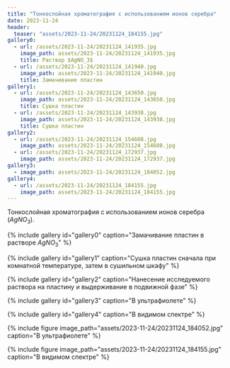 ```yaml
---
title: "Тонкослойная хроматография с использованием ионов серебра"
date: 2023-11-24
header:
  teaser: "assets/2023-11-24/20231124_184155.jpg"
gallery0:
  - url: /assets/2023-11-24/20231124_141935.jpg
    image_path: assets/2023-11-24/20231124_141935.jpg
    title: Раствор $AgNO_3$
  - url: /assets/2023-11-24/20231124_141940.jpg
    image_path: assets/2023-11-24/20231124_141940.jpg
    title: Замачивание пластин
gallery1:
  - url: /assets/2023-11-24/20231124_143650.jpg
    image_path: assets/2023-11-24/20231124_143650.jpg
    title: Сушка пластин
  - url: /assets/2023-11-24/20231124_143938.jpg
    image_path: assets/2023-11-24/20231124_143938.jpg
    title: Сушка пластин
gallery2:
  - url: /assets/2023-11-24/20231124_154608.jpg
    image_path: assets/2023-11-24/20231124_154608.jpg
  - url: /assets/2023-11-24/20231124_172937.jpg
    image_path: assets/2023-11-24/20231124_172937.jpg
gallery3:
  - image_path: assets/2023-11-24/20231124_184052.jpg
gallery4:
  - url: /assets/2023-11-24/20231124_184155.jpg
    image_path: assets/2023-11-24/20231124_184155.jpg
---
```


Тонкослойная хроматография с использованием ионов серебра ($AgNO_3$).

{% include gallery id="gallery0" caption="Замачивание пластин в растворе $AgNO_3$" %}

{% include gallery id="gallery1" caption="Сушка пластин сначала при комнатной температуре, затем в сушильном шкафу" %}

{% include gallery id="gallery2" caption="Нанесение исследуемого раствора на пластину и выдерживание в подвижной фазе" %}

{% include gallery id="gallery3" caption="В ультрафиолете" %}

{% include gallery id="gallery4" caption="В видимом спектре" %}

{% include figure image_path="assets/2023-11-24/20231124_184052.jpg" caption="В ультрафиолете" %}

{% include figure image_path="assets/2023-11-24/20231124_184155.jpg" caption="В видимом спектре" %}
